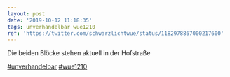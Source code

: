 ```yaml
---
layout: post
date: '2019-10-12 11:18:35'
tags: unverhandelbar wue1210
ref: 'https://twitter.com/schwarzlichtwue/status/1182978867000217600'
---
```

Die beiden Blöcke stehen aktuell in der Hofstraße

[#unverhandelbar](/t/unverhandelbar) [#wue1210](/t/wue1210)